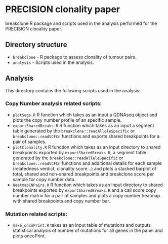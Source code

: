 # PRECISION clonality paper

breakclone R package and scripts used in the analysis performed for the PRECISION clonality paper. 

Directory structure
--------------------

* `breakclone` - R package to assess clonality of tumour pairs.
* `analysis` - Scripts used in the analysis.

Analysis
--------

This directory contains the following scripts used in the analysis:

### Copy Number analysis related scripts:

* `plotSegs.R` R function which takes as an input a QDNAseq object and plots the copy number profile of an specific sample.
* `exportSharedBreaks.R` R function which takes as an input a segment table generated by the `breakclone::readAlleleSpecific` or `breakclone::readVCFCn` functions and exports shared breakpoints for a pair of samples.
* `plotClonality.R` R function which takes as an input directory to shared breakpoints exported by `exportSharedBreaks.R`, a segment table generated by the `breakclone::readAlleleSpecific` or `breakclone::readVCFCn` functions and additional details for each sample (relatedness verdict, clonality score...) and plots a stacked barplot of total, shared and non-shared breakpoints and breakclone score per sample for copy number data.
* `HeatmapCNPairs.R` R function which takes as an input directory to shared breakpoints exported by `exportSharedBreaks.R` and a call score copy number matrix for a pair of samples and plots a copy number heatmap with shared breakpoints and copy number bar. 


### Mutation related scripts:

* `make_oncoPrint.R` takes as an input table of mutations and outputs statistical analysis of number of mutations for all genes in the panel and plots oncoPrint.
